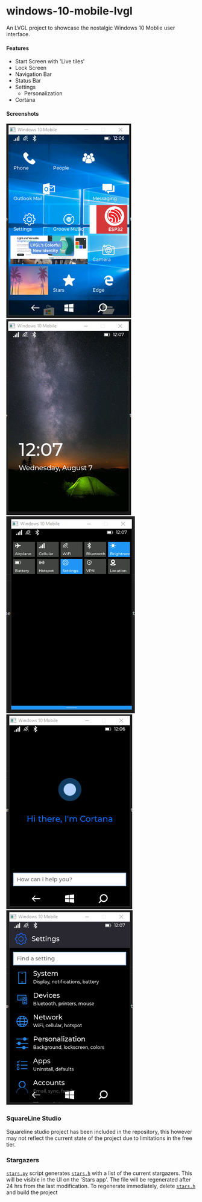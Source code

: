 
# windows-10-mobile-lvgl

An LVGL project to showcase the nostalgic Windows 10 Moblie user interface.


#### Features
- Start Screen with 'Live tiles'
- Lock Screen
- Navigation Bar
- Status Bar
- Settings 
    - Personalization
- Cortana

#### Screenshots

![Start](screenshots/start.png?raw=true "start")
![Lockscreen](screenshots/lockscreen.png?raw=true "lockscreen")
![Panel](screenshots/panel.png?raw=true "panel")
![Cortana](screenshots/cortana.png?raw=true "cortana")
![Settings](screenshots/settings.png?raw=true "settings")



### SquareLine Studio

Squareline studio project has been included in the repository, this however may not reflect the current state of the project due to limitations in the free tier.

### Stargazers

[`stars.py`](support/stars.py) script generates [`stars.h`](src/ui/stars.h) with a list of the current stargazers. This will be visible in the UI on the 'Stars app'.
The file will be regenerated after 24 hrs from the last modification. To regenerate immediately, delete [`stars.h`](src/ui/stars.h) and build the project